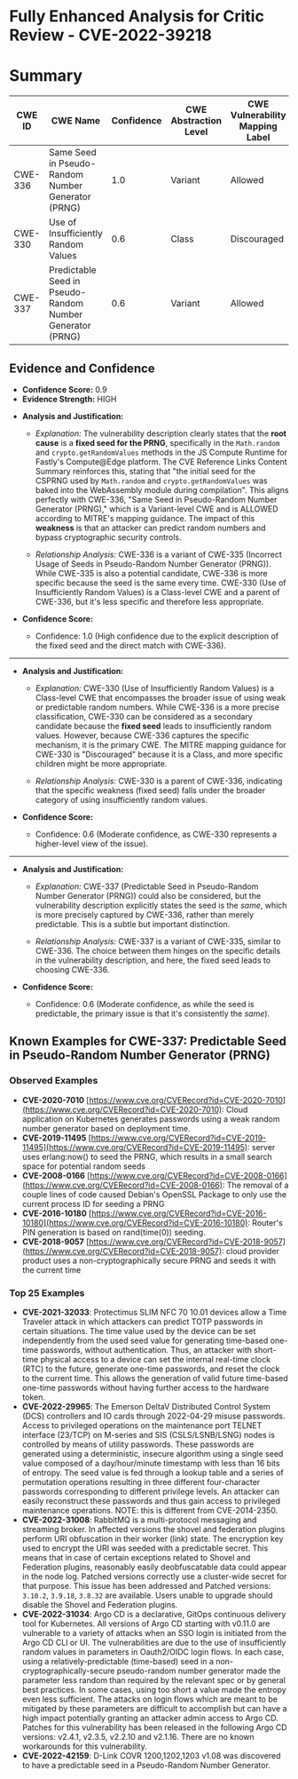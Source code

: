 # Fully Enhanced Analysis for Critic Review - CVE-2022-39218

# Summary
| CWE ID | CWE Name | Confidence | CWE Abstraction Level | CWE Vulnerability Mapping Label | CWE-Vulnerability Mapping Notes |
|---|---|---|---|---|---|
| CWE-336 | Same Seed in Pseudo-Random Number Generator (PRNG) | 1.0 | Variant | Allowed | Primary CWE |
| CWE-330 | Use of Insufficiently Random Values | 0.6 | Class | Discouraged | Secondary Candidate |
| CWE-337 | Predictable Seed in Pseudo-Random Number Generator (PRNG) | 0.6 | Variant | Allowed | Secondary Candidate |

## Evidence and Confidence

*   **Confidence Score:** 0.9
*   **Evidence Strength:** HIGH

- **Analysis and Justification:**  
  - *Explanation:* The vulnerability description clearly states that the **root cause** is a **fixed seed for the PRNG**, specifically in the `Math.random` and `crypto.getRandomValues` methods in the JS Compute Runtime for Fastly's Compute@Edge platform. The CVE Reference Links Content Summary reinforces this, stating that "the initial seed for the CSPRNG used by `Math.random` and `crypto.getRandomValues` was baked into the WebAssembly module during compilation". This aligns perfectly with CWE-336, "Same Seed in Pseudo-Random Number Generator (PRNG)," which is a Variant-level CWE and is ALLOWED according to MITRE's mapping guidance. The impact of this **weakness** is that an attacker can predict random numbers and bypass cryptographic security controls.

  - *Relationship Analysis:* CWE-336 is a variant of CWE-335 (Incorrect Usage of Seeds in Pseudo-Random Number Generator (PRNG)). While CWE-335 is also a potential candidate, CWE-336 is more specific because the seed is the same every time. CWE-330 (Use of Insufficiently Random Values) is a Class-level CWE and a parent of CWE-336, but it's less specific and therefore less appropriate.

- **Confidence Score:**
  - Confidence: 1.0 (High confidence due to the explicit description of the fixed seed and the direct match with CWE-336).

---

- **Analysis and Justification:**  
  - *Explanation:* CWE-330 (Use of Insufficiently Random Values) is a Class-level CWE that encompasses the broader issue of using weak or predictable random numbers. While CWE-336 is a more precise classification, CWE-330 can be considered as a secondary candidate because the **fixed seed** leads to insufficiently random values. However, because CWE-336 captures the specific mechanism, it is the primary CWE. The MITRE mapping guidance for CWE-330 is "Discouraged" because it is a Class, and more specific children might be more appropriate.

  - *Relationship Analysis:* CWE-330 is a parent of CWE-336, indicating that the specific weakness (fixed seed) falls under the broader category of using insufficiently random values.

- **Confidence Score:**
  - Confidence: 0.6 (Moderate confidence, as CWE-330 represents a higher-level view of the issue).

---

- **Analysis and Justification:**  
  - *Explanation:* CWE-337 (Predictable Seed in Pseudo-Random Number Generator (PRNG)) could also be considered, but the vulnerability description explicitly states the seed is the *same*, which is more precisely captured by CWE-336, rather than merely predictable. This is a subtle but important distinction.

  - *Relationship Analysis:* CWE-337 is a variant of CWE-335, similar to CWE-336. The choice between them hinges on the specific details in the vulnerability description, and here, the fixed seed leads to choosing CWE-336.

- **Confidence Score:**
  - Confidence: 0.6 (Moderate confidence, as while the seed is predictable, the primary issue is that it's consistently the *same*).



## Known Examples for CWE-337: Predictable Seed in Pseudo-Random Number Generator (PRNG)
### Observed Examples
- **CVE-2020-7010** [https://www.cve.org/CVERecord?id=CVE-2020-7010](https://www.cve.org/CVERecord?id=CVE-2020-7010): Cloud application on Kubernetes generates passwords using a weak random number generator based on deployment time.
- **CVE-2019-11495** [https://www.cve.org/CVERecord?id=CVE-2019-11495](https://www.cve.org/CVERecord?id=CVE-2019-11495): server uses erlang:now() to seed the PRNG, which results in a small search space for potential random seeds
- **CVE-2008-0166** [https://www.cve.org/CVERecord?id=CVE-2008-0166](https://www.cve.org/CVERecord?id=CVE-2008-0166): The removal of a couple lines of code caused Debian's OpenSSL Package to only use the current process ID for seeding a PRNG
- **CVE-2016-10180** [https://www.cve.org/CVERecord?id=CVE-2016-10180](https://www.cve.org/CVERecord?id=CVE-2016-10180): Router's PIN generation is based on rand(time(0)) seeding.
- **CVE-2018-9057** [https://www.cve.org/CVERecord?id=CVE-2018-9057](https://www.cve.org/CVERecord?id=CVE-2018-9057): cloud provider product uses a non-cryptographically secure PRNG and seeds it with the current time
### Top 25 Examples
- **CVE-2021-32033**: Protectimus SLIM NFC 70 10.01 devices allow a Time Traveler attack in which attackers can predict TOTP passwords in certain situations. The time value used by the device can be set independently from the used seed value for generating time-based one-time passwords, without authentication. Thus, an attacker with short-time physical access to a device can set the internal real-time clock (RTC) to the future, generate one-time passwords, and reset the clock to the current time. This allows the generation of valid future time-based one-time passwords without having further access to the hardware token.
- **CVE-2022-29965**: The Emerson DeltaV Distributed Control System (DCS) controllers and IO cards through 2022-04-29 misuse passwords. Access to privileged operations on the maintenance port TELNET interface (23/TCP) on M-series and SIS (CSLS/LSNB/LSNG) nodes is controlled by means of utility passwords. These passwords are generated using a deterministic, insecure algorithm using a single seed value composed of a day/hour/minute timestamp with less than 16 bits of entropy. The seed value is fed through a lookup table and a series of permutation operations resulting in three different four-character passwords corresponding to different privilege levels. An attacker can easily reconstruct these passwords and thus gain access to privileged maintenance operations. NOTE: this is different from CVE-2014-2350.
- **CVE-2022-31008**: RabbitMQ is a multi-protocol messaging and streaming broker. In affected versions the shovel and federation plugins perform URI obfuscation in their worker (link) state. The encryption key used to encrypt the URI was seeded with a predictable secret. This means that in case of certain exceptions related to Shovel and Federation plugins, reasonably easily deobfuscatable data could appear in the node log. Patched versions correctly use a cluster-wide secret for that purpose. This issue has been addressed and Patched versions: `3.10.2`, `3.9.18`, `3.8.32` are available. Users unable to upgrade should disable the Shovel and Federation plugins.
- **CVE-2022-31034**: Argo CD is a declarative, GitOps continuous delivery tool for Kubernetes. All versions of Argo CD starting with v0.11.0 are vulnerable to a variety of attacks when an SSO login is initiated from the Argo CD CLI or UI. The vulnerabilities are due to the use of insufficiently random values in parameters in Oauth2/OIDC login flows. In each case, using a relatively-predictable (time-based) seed in a non-cryptographically-secure pseudo-random number generator made the parameter less random than required by the relevant spec or by general best practices. In some cases, using too short a value made the entropy even less sufficient. The attacks on login flows which are meant to be mitigated by these parameters are difficult to accomplish but can have a high impact potentially granting an attacker admin access to Argo CD. Patches for this vulnerability has been released in the following Argo CD versions: v2.4.1, v2.3.5, v2.2.10 and v2.1.16. There are no known workarounds for this vulnerability.
- **CVE-2022-42159**: D-Link COVR 1200,1202,1203 v1.08 was discovered to have a predictable seed in a Pseudo-Random Number Generator.

